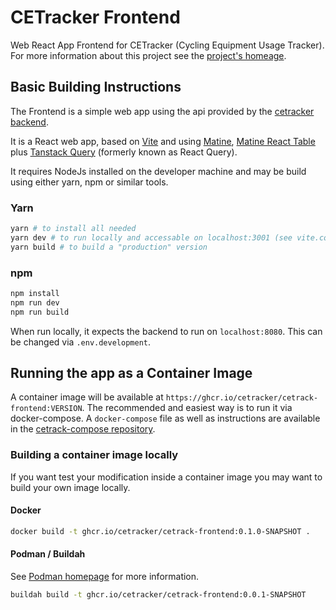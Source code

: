 # CETracker Frontend

Web React App Frontend for CETracker (Cycling Equipment Usage Tracker).
For more information about this project see the [project's homeage](https://cetracker.github.io/).

## Basic Building Instructions

The Frontend is a simple web app using the api provided by the [cetracker backend](https://github.com/cetracker/cetrack-backend).

It is a React web app, based on [Vite](https://vitejs.dev/) and using [Matine](https://mantine.dev/), [Matine React Table](https://www.mantine-react-table.com/) plus [Tanstack Query](https://tanstack.com/query) (formerly known as React Query).

It requires NodeJs installed on the developer machine and may be build using either yarn, npm or similar tools.

### Yarn

```bash
yarn # to install all needed
yarn dev # to run locally and accessable on localhost:3001 (see vite.config.js)
yarn build # to build a "production" version
```

### npm

```bash
npm install
npm run dev
npm run build
```

When run locally, it expects the backend to run on `localhost:8080`. This can be changed via `.env.development`.

## Running the app as a Container Image

A container image will be available at `https://ghcr.io/cetracker/cetrack-frontend:VERSION`. The recommended and easiest way is to run it via docker-compose. A `docker-compose` file as well as instructions are available in the [cetrack-compose repository](https://github.com/cetracker/cetrack-compose).

### Building a container image locally

If you want test your modification inside a container image you may want to build your own image locally.

#### Docker

```bash
docker build -t ghcr.io/cetracker/cetrack-frontend:0.1.0-SNAPSHOT .
```

#### Podman / Buildah

See [Podman homepage](https://podman.io) for more information.

```bash
buildah build -t ghcr.io/cetracker/cetrack-frontend:0.0.1-SNAPSHOT
```
